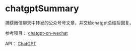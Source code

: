 # chatgptSummary

捕获微信聊天中转发的公众号号文章，并交给chatgpt总结后回复。

参考项目：
[chatgpt-on-wechat](https://github.com/zhayujie/chatgpt-on-wechat)

API：
[ChatGPT](https://github.com/acheong08/ChatGPT)